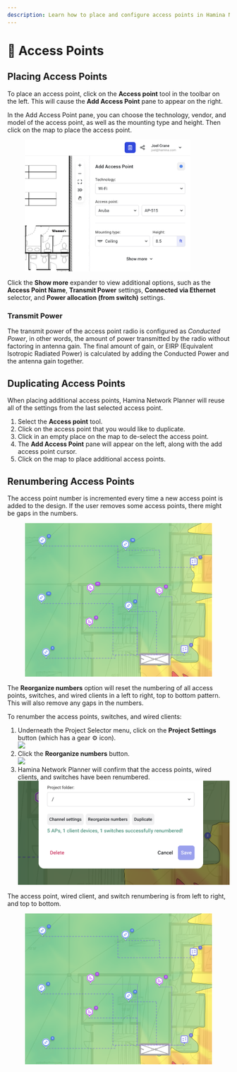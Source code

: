 ```yaml
---
description: Learn how to place and configure access points in Hamina Network Planner.
---
```


# 📶 Access Points

## Placing Access Points

To place an access point, click on the **Access point** tool in the toolbar on the left. This will cause the **Add Access Point** pane to appear on the right.

In the Add Access Point pane, you can choose the technology, vendor, and model of the access point, as well as the mounting type and height. Then click on the map to place the access point.

<figure><img src="../.gitbook/assets/add_access_point.png" alt="" width="375"><figcaption></figcaption></figure>

Click the **Show more** expander to view additional options, such as the **Access Point Name**, **Transmit Power** settings, **Connected via Ethernet** selector, and **Power allocation (from switch)** settings.

### Transmit Power

The transmit power of the access point radio is configured as _Conducted Power_, in other words, the amount of power transmitted by the radio without factoring in antenna gain. The final amount of gain, or EIRP (Equivalent Isotropic Radiated Power) is calculated by adding the Conducted Power and the antenna gain together.

## Duplicating Access Points

When placing additional access points, Hamina Network Planner will reuse all of the settings from the last selected access point.

1. Select the **Access point** tool.
2. Click on the access point that you would like to duplicate.
3. Click in an empty place on the map to de-select the access point.
4. The **Add Access Point** pane will appear on the left, along with the add access point cursor.
5. Click on the map to place additional access points.

## Renumbering Access Points

The access point number is incremented every time a new access point is added to the design. If the user removes some access points, there might be gaps in the numbers.

<figure><img src="../.gitbook/assets/Before.png" alt=""><figcaption></figcaption></figure>

The **Reorganize numbers** option will reset the numbering of all access points, switches, and wired clients in a left to right, top to bottom pattern. This will also remove any gaps in the numbers.

To renumber the access points, switches, and wired clients:

1. Underneath the Project Selector menu, click on the **Project Settings** button (which has a gear ⚙️ icon).\
   ![](<../.gitbook/assets/project\_settings (1).png>)
2. Click the **Reorganize numbers** button.\
   ![](../.gitbook/assets/reorganize\_numbers.png)
3. Hamina Network Planner will confirm that the access points, wired clients, and switches have been renumbered.\
   ![](../.gitbook/assets/renumbered.png)

The access point, wired client, and switch renumbering is from left to right, and top to bottom.

<figure><img src="../.gitbook/assets/After.png" alt=""><figcaption></figcaption></figure>

